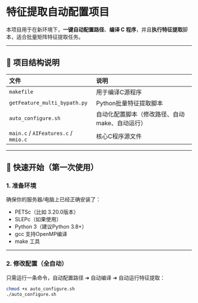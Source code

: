 # 特征提取自动配置项目

本项目用于在新环境下，**一键自动配置路径**、**编译 C 程序**，并且**执行特征提取**脚本，适合批量矩阵特征提取任务。

---

## 📂 项目结构说明

| 文件                                 | 说明                                           |
| :----------------------------------- | :--------------------------------------------- |
| `makefile`                           | 用于编译C源程序                                |
| `getFeature_multi_bypath.py`         | Python批量特征提取脚本                         |
| `auto_configure.sh`                  | 自动化配置脚本（修改路径、自动make、自动运行） |
| `main.c` / `AIFeatures.c` / `mmio.c` | 核心C程序源文件                                |

---

## 🚀 快速开始（第一次使用）

### 1. 准备环境

确保你的服务器/电脑上已经正确安装了：

- PETSc（比如 3.20.0版本）
- SLEPc（如果使用）
- Python 3（建议Python 3.8+）
- gcc 支持OpenMP编译
- make 工具

---

### 2. 修改配置（全自动）

只需运行一条命令，自动配置路径 ➔ 自动编译 ➔ 自动运行特征提取：

```bash
chmod +x auto_configure.sh
./auto_configure.sh